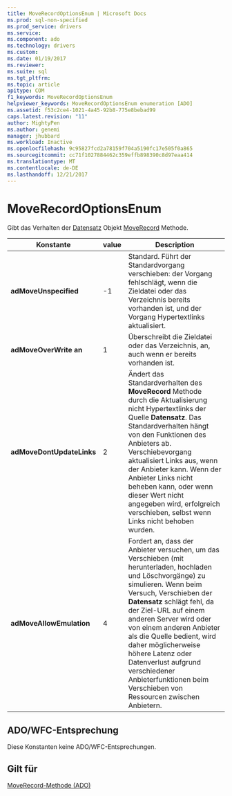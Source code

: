 ```yaml
---
title: MoveRecordOptionsEnum | Microsoft Docs
ms.prod: sql-non-specified
ms.prod_service: drivers
ms.service: 
ms.component: ado
ms.technology: drivers
ms.custom: 
ms.date: 01/19/2017
ms.reviewer: 
ms.suite: sql
ms.tgt_pltfrm: 
ms.topic: article
apitype: COM
f1_keywords: MoveRecordOptionsEnum
helpviewer_keywords: MoveRecordOptionsEnum enumeration [ADO]
ms.assetid: f53c2ce4-1021-4a45-92b8-775e8bebad99
caps.latest.revision: "11"
author: MightyPen
ms.author: genemi
manager: jhubbard
ms.workload: Inactive
ms.openlocfilehash: 9c95827fcd2a78159f704a5190fc17e505f0a865
ms.sourcegitcommit: cc71f1027884462c359effb898390c8d97eaa414
ms.translationtype: MT
ms.contentlocale: de-DE
ms.lasthandoff: 12/21/2017
---
```

# <a name="moverecordoptionsenum"></a>MoveRecordOptionsEnum
Gibt das Verhalten der [Datensatz](../../../ado/reference/ado-api/record-object-ado.md) Objekt [MoveRecord](../../../ado/reference/ado-api/moverecord-method-ado.md) Methode.  
  
|Konstante|value|Description|  
|--------------|-----------|-----------------|  
|**adMoveUnspecified**|-1|Standard. Führt der Standardvorgang verschieben: der Vorgang fehlschlägt, wenn die Zieldatei oder das Verzeichnis bereits vorhanden ist, und der Vorgang Hypertextlinks aktualisiert.|  
|**adMoveOverWrite an**|1|Überschreibt die Zieldatei oder das Verzeichnis, an, auch wenn er bereits vorhanden ist.|  
|**adMoveDontUpdateLinks**|2|Ändert das Standardverhalten des **MoveRecord** Methode durch die Aktualisierung nicht Hypertextlinks der Quelle **Datensatz**. Das Standardverhalten hängt von den Funktionen des Anbieters ab. Verschiebevorgang aktualisiert Links aus, wenn der Anbieter kann. Wenn der Anbieter Links nicht beheben kann, oder wenn dieser Wert nicht angegeben wird, erfolgreich verschieben, selbst wenn Links nicht behoben wurden.|  
|**adMoveAllowEmulation**|4|Fordert an, dass der Anbieter versuchen, um das Verschieben (mit herunterladen, hochladen und Löschvorgänge) zu simulieren. Wenn beim Versuch, Verschieben der **Datensatz** schlägt fehl, da der Ziel-URL auf einem anderen Server wird oder von einem anderen Anbieter als die Quelle bedient, wird daher möglicherweise höhere Latenz oder Datenverlust aufgrund verschiedener Anbieterfunktionen beim Verschieben von Ressourcen zwischen Anbietern.|  
  
## <a name="adowfc-equivalent"></a>ADO/WFC-Entsprechung  
 Diese Konstanten keine ADO/WFC-Entsprechungen.  
  
## <a name="applies-to"></a>Gilt für  
 [MoveRecord-Methode (ADO)](../../../ado/reference/ado-api/moverecord-method-ado.md)
